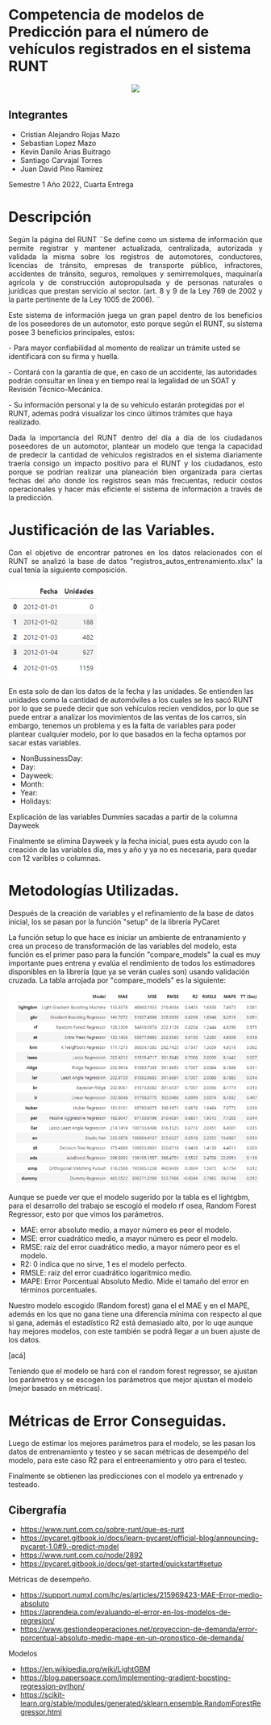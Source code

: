 # Competencia de modelos de Predicción para el número de vehículos registrados en el sistema RUNT

<div style="text-align:center"><img src ="https://www.ipsenvigado.com/wp-content/uploads/2020/03/image001.jpg" /></div>



## Integrantes
- Cristian Alejandro Rojas Mazo 
- Sebastian Lopez Mazo 
- Kevin Danilo Arias Buitrago 
- Santiago Carvajal Torres
- Juan David Pino Ramirez

<p > Semestre 1 Año 2022, Cuarta Entrega</p>

# Descripción

<p align = "justify"> Según la página del RUNT ¨Se define como un sistema de información que permite registrar y mantener actualizada, centralizada, autorizada y validada la misma sobre los registros de automotores, conductores, licencias de tránsito, empresas de transporte público, infractores, accidentes de tránsito, seguros, remolques y semirremolques, maquinaría agrícola y de construcción autopropulsada y de personas naturales o jurídicas que prestan servicio al sector. (art. 8 y 9 de la Ley 769 de 2002 y la parte pertinente de la Ley 1005 de 2006). ¨ </p>

<p align = "justify"> Este sistema de información juega un gran papel dentro de los beneficios de los poseedores de un automotor, esto porque según el RUNT, su sistema posee 3 beneficios principales, estos:  </p>

<p> - Para mayor confiabilidad al momento de realizar un trámite usted se identificará con su firma y huella. </p>
<p> - Contará con la garantía de que, en caso de un accidente, las autoridades podrán consultar en línea y en tiempo real la legalidad de un SOAT y Revisión Técnico-Mecánica. </p>
<p> - Su información personal y la de su vehículo estarán protegidas por el RUNT, además podrá visualizar los cinco últimos trámites que haya realizado. </p>

<p align = "justify">  Dada la importancia del RUNT dentro del día a día de los ciudadanos poseedores de un automotor, plantear un modelo que tenga la capacidad de predecir la cantidad de vehículos registrados en el sistema diariamente traería consigo un impacto positivo para el RUNT y los ciudadanos, esto porque se podrían realizar una planeación bien organizada para ciertas fechas del año donde los registros sean más frecuentas, reducir costos operacionales y hacer más eficiente el sistema de información a través de la predicción.   </p>

# Justificación de las Variables.

<p align = "justify"> Con el objetivo de encontrar patrones en los datos relacionados con el RUNT se analizó la base de datos "registros_autos_entrenamiento.xlsx" la cual tenía la siguiente composición. </p>

![Image text](https://github.com/crrojasmazo/TAEComparaci-nModelosRunt/blob/main/imagen_2022-07-01_134950043.png)

En esta solo de dan los datos de la fecha y las unidades. Se entienden las unidades como la cantidad de automóviles a los cuales se les sacó RUNT por lo que se puede decir que son vehículos recien vendidos, por lo que se puede entrar a analizar los movimientos de las ventas de los carros, sin embargo, tenemos un problema y es la falta de variables para poder plantear cualquier modelo, por lo que basados en la fecha optamos por sacar estas variables.
* NonBussinessDay: 
* Day: 
* Dayweek:
* Month:
* Year:
* Holidays:

Explicación de las variables Dummies sacadas a partir de la columna Dayweek

Finalmente se elimina Dayweek y la fecha inicial, pues esta ayudo con la creación de las variables día, mes y año y ya no es necesaria, para quedar con 12 varibles o columnas.


# Metodologías Utilizadas.

Después de la creación de variables y el refinamiento de la base de datos inicial, los se pasan por la función "setup" de la librería PyCaret

La función setup lo que hace es iniciar un ambiente de entranamiento y crea un proceso de transformación de las variables del modelo, esta función es el primer paso para la función "compare_models" la cual es muy importante pues entrena y evalúa el rendimiento de todos los estimadores disponibles en la librería (que ya se verán cuales son) usando validación cruzada. La tabla arrojada por "compare_models" es la siguiente: 

![Image_text](https://github.com/crrojasmazo/TAEComparaci-nModelosRunt/blob/main/2%20TAE.png)

Aunque se puede ver que el modelo sugerido por la tabla es el lightgbm, para el desarrollo del trabajo se escogió el modelo rf osea, Random Forest Regressor, esto por que vimos los parámetros.

* MAE: error absoluto medio, a mayor número es peor el modelo.
* MSE: error cuadrático medio, a mayor número es peor el modelo.
* RMSE: raiz del error cuadrático medio, a mayor número peor es el modelo.
* R2: 0 indica que no sirve, 1 es el modelo perfecto.
* RMSLE: raiz del error cuadrático logarítmico medio. 
* MAPE: Error Porcentual Absoluto Medio. Mide el tamaño del error en términos porcentuales.

Nuestro modelo escogido (Random forest) gana el el MAE y en el MAPE, además en los que no gana tiene una diferencia mínima con respecto al que si gana, además el estadístico R2 está demasiado alto, por lo uqe aunque hay mejores modelos, con este también se podrá llegar a un buen ajuste de los datos.

[acá]


Teniendo que el modelo se hará con el random forest regressor, se ajustan los parámetros y se escogen los parámetros que mejor ajustan el modelo (mejor basado en métricas).




# Métricas de Error Conseguidas.
  Luego de estimar los mejores parámetros para el modelo, se les pasan los datos de entrenamiento y testeo y se sacan métricas de desempéño del modelo, para este caso R2 para el entreenamiento y otro para el testeo.
  
  
  Finalmente se obtienen las predicciones con el modelo ya entrenado y testeado.





## Cibergrafía
  - https://www.runt.com.co/sobre-runt/que-es-runt
  - https://pycaret.gitbook.io/docs/learn-pycaret/official-blog/announcing-pycaret-1.0#9.-predict-model
  - https://www.runt.com.co/node/2892
  - https://pycaret.gitbook.io/docs/get-started/quickstart#setup

Métricas de desempeño.
  - https://support.numxl.com/hc/es/articles/215969423-MAE-Error-medio-absoluto
  - https://aprendeia.com/evaluando-el-error-en-los-modelos-de-regresion/
  - https://www.gestiondeoperaciones.net/proyeccion-de-demanda/error-porcentual-absoluto-medio-mape-en-un-pronostico-de-demanda/

Modelos 
- https://en.wikipedia.org/wiki/LightGBM
- https://blog.paperspace.com/implementing-gradient-boosting-regression-python/
- https://scikit-learn.org/stable/modules/generated/sklearn.ensemble.RandomForestRegressor.html
